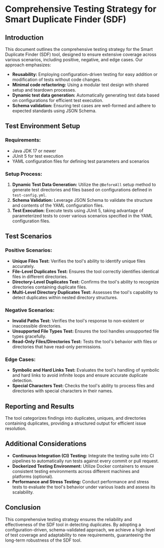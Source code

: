 # Comprehensive Testing Strategy for Smart Duplicate Finder (SDF)

## Introduction

This document outlines the comprehensive testing strategy for the Smart Duplicate Finder (SDF) tool, designed to ensure extensive coverage across various scenarios, including positive, negative, and edge cases. Our approach emphasizes:

- **Reusability:** Employing configuration-driven testing for easy addition or modification of tests without code changes.
- **Minimal code refactoring:** Using a modular test design with shared setup and teardown processes.
- **Dynamic test data generation:** Automatically generating test data based on configurations for efficient test execution.
- **Schema validation:** Ensuring test cases are well-formed and adhere to expected standards using JSON Schema.

## Test Environment Setup

### Requirements:

- Java JDK 17 or newer
- JUnit 5 for test execution
- YAML configuration files for defining test parameters and scenarios

### Setup Process:

1. **Dynamic Test Data Generation:** Utilize the `@BeforeAll` setup method to generate test directories and files based on configurations defined in `test-config.yml`.
2. **Schema Validation:** Leverage JSON Schema to validate the structure and contents of the YAML configuration files.
3. **Test Execution:** Execute tests using JUnit 5, taking advantage of parameterized tests to cover various scenarios specified in the YAML configuration files.

## Test Scenarios

### Positive Scenarios:

- **Unique Files Test:** Verifies the tool's ability to identify unique files accurately.
- **File-Level Duplicates Test:** Ensures the tool correctly identifies identical files in different directories.
- **Directory-Level Duplicates Test:** Confirms the tool's ability to recognize directories containing duplicate files.
- **Multi-Level Directory Duplicates Test:** Assesses the tool's capability to detect duplicates within nested directory structures.

### Negative Scenarios:

- **Invalid Paths Test:** Verifies the tool's response to non-existent or inaccessible directories.
- **Unsupported File Types Test:** Ensures the tool handles unsupported file types gracefully.
- **Read-Only Files/Directories Test:** Tests the tool's behavior with files or directories that have read-only permissions.

### Edge Cases:

- **Symbolic and Hard Links Test:** Evaluates the tool's handling of symbolic and hard links to avoid infinite loops and ensure accurate duplicate detection.
- **Special Characters Test:** Checks the tool's ability to process files and directories with special characters in their names.

## Reporting and Results

The tool categorizes findings into duplicates, uniques, and directories containing duplicates, providing a structured output for efficient issue resolution.

## Additional Considerations

- **Continuous Integration (CI) Testing:** Integrate the testing suite into CI pipelines to automatically run tests against every commit or pull request.
- **Dockerized Testing Environment:** Utilize Docker containers to ensure consistent testing environments across different machines and platforms (optional).
- **Performance and Stress Testing:** Conduct performance and stress tests to evaluate the tool's behavior under various loads and assess its scalability.

## Conclusion

This comprehensive testing strategy ensures the reliability and effectiveness of the SDF tool in detecting duplicates. By adopting a configuration-driven, schema-validated approach, we achieve a high level of test coverage and adaptability to new requirements, guaranteeing the long-term robustness of the SDF tool.